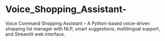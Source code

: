 # Voice_Shopping_Assistant-
Voice Command Shopping Assistant – A Python-based voice-driven shopping list manager with NLP, smart suggestions, multilingual support, and Streamlit web interface.
